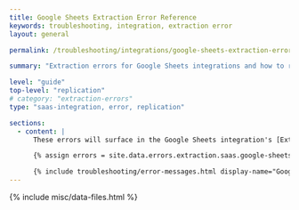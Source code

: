 ```yaml
---
title: Google Sheets Extraction Error Reference
keywords: troubleshooting, integration, extraction error
layout: general

permalink: /troubleshooting/integrations/google-sheets-extraction-error-reference

summary: "Extraction errors for Google Sheets integrations and how to resolve them."

level: "guide"
top-level: "replication"
# category: "extraction-errors"
type: "saas-integration, error, replication"

sections:
  - content: |
      These errors will surface in the Google Sheets integration's [Extraction Logs]({{ link.replication.extraction-logs | prepend: site.baseurl }}).

      {% assign errors = site.data.errors.extraction.saas.google-sheets.all | sort_natural:"message" %}

      {% include troubleshooting/error-messages.html display-name="Google Sheets" %}
---
```

{% include misc/data-files.html %}